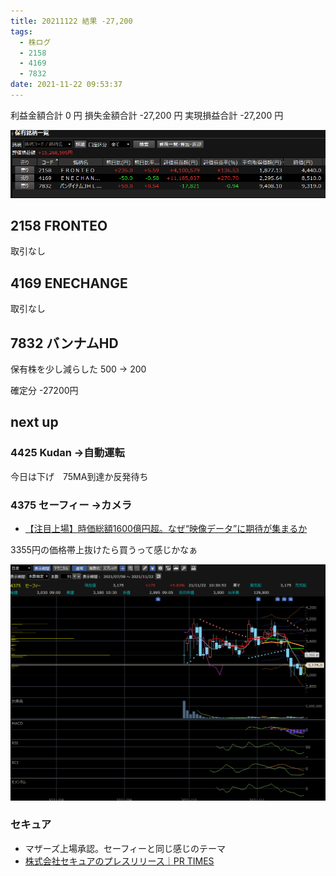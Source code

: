 ```yaml
---
title: 20211122 結果 -27,200
tags:
  - 株ログ
  - 2158
  - 4169
  - 7832
date: 2021-11-22 09:53:37
---
```


利益金額合計 0 円
損失金額合計 -27,200 円
実現損益合計 -27,200 円

![i](/kab/img/20211122000.png)

## 2158 FRONTEO

取引なし

## 4169 ENECHANGE

取引なし

## 7832 バンナムHD

保有株を少し減らした 500 → 200

確定分 -27200円

## next up

### 4425 Kudan →自動運転

今日は下げ　75MA到達か反発待ち

### 4375 セーフィー →カメラ

- [【注目上場】時価総額1600億円超。なぜ“映像データ”に期待が集まるか](https://newspicks.com/news/6327023/body/)

3355円の価格帯上抜けたら買うって感じかなぁ

![i](/kab/img/202111224375.png)

### セキュア

- マザーズ上場承認。セーフィーと同じ感じのテーマ
- [株式会社セキュアのプレスリリース｜PR TIMES](https://prtimes.jp/main/html/searchrlp/company_id/52942)
